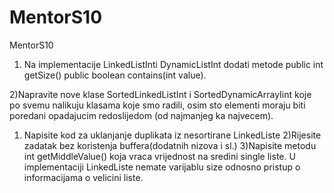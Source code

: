 # MentorS10
MentorS10
1) Na implementacije LinkedListInti DynamicListInt dodati metode
public int getSize()
public boolean contains(int value).

2)Napravite nove klase SortedLinkedListInt i SortedDynamicArrayIint
koje po svemu nalikuju klasama koje smo radili,
osim sto elementi moraju biti poredani opadajucim redoslijedom
(od najmanjeg ka najvecem).

1) Napisite kod za uklanjanje duplikata iz nesortirane LinkedListe
2)Rijesite zadatak bez koristenja buffera(dodatnih nizova i sl.)
3)Napisite metodu int getMiddleValue()
koja vraca vrijednost na sredini single liste.
U implementaciji LinkedListe nemate varijablu size odnosno pristup o informacijama o velicini liste.
